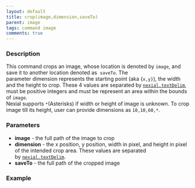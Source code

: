 ```yaml
---
layout: default
title: crop(image,dimension,saveTo)
parent: image
tags: command image
comments: true
---
```



### Description
This command crops an image, whose location is denoted by `image`, and save it to another location denoted as 
`saveTo`. The parameter dimension represents the starting point (aka {`x,y}`), the width and the height to crop. 
These 4 values are separated by [`nexial.textDelim`](../../systemvars/index#nexial.textDelim), must be positive 
integers and must be represent an area within the bounds of `image`.<br>
Nexial supports `*`(Asterisks) if width or height of image is unknown. To crop image till its height, user can 
provide dimensions as `10,10,60,*`.


### Parameters
- **image** - the full path of the image to crop
- **dimension** - the x position, y position, width in pixel, and height in pixel of the intended crop area. 
  These values are separated by [`nexial.textDelim`](../../systemvars/index#nexial.textDelim).
- **saveTo** - the full path of the cropped image

### Example
